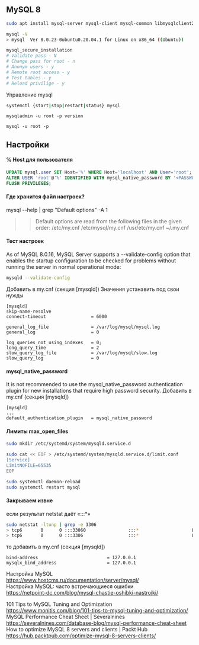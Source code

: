 ## MySQL 8

```sh
sudo apt install mysql-server mysql-client mysql-common libmysqlclient21
```

```sh
mysql -V
> mysql  Ver 8.0.23-0ubuntu0.20.04.1 for Linux on x86_64 ((Ubuntu))
```


```bash  
mysql_secure_installation  
# Validate pass - N
# Change pass for root - n
# Anonym users - y
# Remote root access - y
# Test tables - y
# Reload privilige - y

```

Управление mysql 
```bash  
systemctl {start|stop|restart|status} mysql 
```

```
mysqladmin -u root -p version

mysql -u root -p
```


## Настройки

#### % Host для пользователя
```sql
UPDATE mysql.user SET Host='%' WHERE Host='localhost' AND User='root';
ALTER USER 'root'@'%' IDENTIFIED WITH mysql_native_password BY '<PASSWORD>';
FLUSH PRIVILEGES;
```

#### Где хранится файл настроек?
mysql --help | grep "Default options" -A 1
>> Default options are read from the following files in the given order:
/etc/my.cnf /etc/mysql/my.cnf /usr/etc/my.cnf ~/.my.cnf

#### Тест настроек
As of MySQL 8.0.16, MySQL Server supports a --validate-config option that enables the startup configuration to be checked for problems without running the server in normal operational mode:
```sh
mysqld --validate-config
```



Добавить в my.cnf (секция [mysqld])
Значения устанавить под свои нужды
```
[mysqld]
skip-name-resolve
connect-timeout                 = 6000

general_log_file                = /var/log/mysql/mysql.log
general_log                     = 0

log_queries_not_using_indexes   = 0;
long_query_time                 = 2
slow_query_log_file             = /var/log/mysql/slow.log
slow_query_log                  = 0
```


####  mysql_native_password
It is not recommended to use the mysql_native_password authentication plugin for new installations that require high password security. 
Добавить в my.cnf (секция [mysqld])
```
[mysqld]
...
default_authentication_plugin   = mysql_native_password
```


####  Лимиты max_open_files
```sh
sudo mkdir /etc/systemd/system/mysqld.service.d

sudo cat << EOF > /etc/systemd/system/mysqld.service.d/limit.conf
[Service]
LimitNOFILE=65535
EOF

sudo systemctl daemon-reload
sudo systemctl restart mysql
```


#### Закрываем извне 
если результат netstat даёт «:::*»
```sh
sudo netstat -ltunp | grep -e 3306
> tcp6       0      0 :::33060                :::*                    LISTEN      1349/mysqld
> tcp6       0      0 :::3306                 :::*                    LISTEN      1349/mysqld
```

то добавить в my.cnf (секция [mysqld])
```
bind-address                          = 127.0.0.1
mysqlx_bind_address                   = 127.0.0.1
```


Настройка MySQL  
https://www.hostcms.ru/documentation/server/mysql/  
Настройка MySQL: часто встречающиеся ошибки  
https://netpoint-dc.com/blog/mysql-chastie-oshibki-nastroiki/  

101 Tips to MySQL Tuning and Optimization  
https://www.monitis.com/blog/101-tips-to-mysql-tuning-and-optimization/  
MySQL Performance Cheat Sheet | Severalnines  
https://severalnines.com/database-blog/mysql-performance-cheat-sheet  
How to optimize MySQL 8 servers and clients | Packt Hub  
https://hub.packtpub.com/optimize-mysql-8-servers-clients/  

